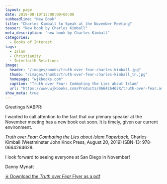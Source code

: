 ```yaml
---
layout: page
date: 2019-08-10T12:00:00+00:00
subheadline: "New Book"
title: "Charles Kimball to Speak at the November Meeting"
teaser: "New book by Charles Kimball"
meta_description: "new book by Charles Kimball"
categories:
  - Books of Interest
tags:
  - Islam
  - Christianity
  - Interfaith-Relations
image:
  header: "/images/books/truth-over-fear-charles-kimball.jpg"
  thumb: "/images/thumbs/truth-over-fear-charles-kimball_tn.jpg"
  homepage: "wjkbooks.com"
  caption: "Truth over Fear: Combating the Lies about Islam"
  url: "https://www.wjkbooks.com/Products/066426462X/truth-over-fear.aspx"
show_meta: true  
---
```

Greetings NABPR:

I wanted to call attention to the fact that our plenary speaker at the November meeting has a new book out soon.  It is timely, given our current environment.

[_Truth over Fear: Combating the Lies about Islam Paperback_](https://www.wjkbooks.com/Products/066426462X/truth-over-fear.aspx), Charles Kimball (Westminster John Knox Press, August 20, 2019) ISBN-13: 978-0664264628.

I look forward to seeing everyone at San Diego in November!

Danny Mynatt

[⤓ Download the _Truth over Fear_ Flyer as a pdf](/pdfs/kimballbrochure-rev.pdf)
